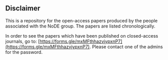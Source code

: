 ## Disclaimer

This is a repository for the open-access papers produced by the people associated with the NoDE group. The papers are listed chronologically.

In order to see the papers which have been published on closed-access journals, go to: [https://forms.gle/mxMFthhazvjypxnP7](https://forms.gle/mxMFthhazvjypxnP7). Please contact one of the admins for the password.

